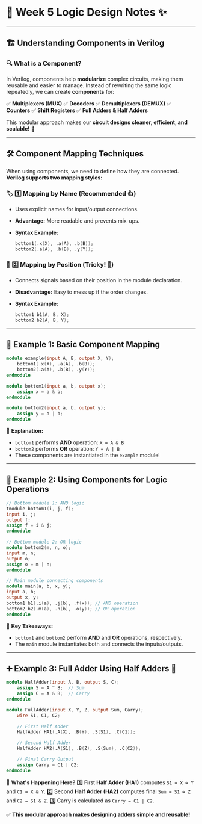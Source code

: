 # 🎨 **Week 5 Logic Design Notes** ✨

---

## 🏗 **Understanding Components in Verilog**

### 🔍 What is a Component?

In Verilog, components help **modularize** complex circuits, making them reusable and easier to manage. Instead of rewriting the same logic repeatedly, we can create **components** for:

✅ **Multiplexers (MUX)**
✅ **Decoders**
✅ **Demultiplexers (DEMUX)**
✅ **Counters**
✅ **Shift Registers**
✅ **Full Adders & Half Adders**

This modular approach makes our **circuit designs cleaner, efficient, and scalable!** 🚀

---

## 🛠 **Component Mapping Techniques**

When using components, we need to define how they are connected. **Verilog supports two mapping styles:**

### 🏷 **1️⃣ Mapping by Name (Recommended 👍)**

- Uses explicit names for input/output connections.
- **Advantage:** More readable and prevents mix-ups.
- **Syntax Example:**

  ```verilog
  bottom1(.x(X), .a(A), .b(B));
  bottom2(.a(A), .b(B), .y(Y));
  ```

### 📍 **2️⃣ Mapping by Position (Tricky! 🤔)**

- Connects signals based on their position in the module declaration.
- **Disadvantage:** Easy to mess up if the order changes.
- **Syntax Example:**

  ```verilog
  bottom1 b1(A, B, X);
  bottom2 b2(A, B, Y);
  ```

---

## 🔬 **Example 1: Basic Component Mapping**

```verilog
module example(input A, B, output X, Y);
    bottom1(.x(X), .a(A), .b(B));
    bottom2(.a(A), .b(B), .y(Y));
endmodule

module bottom1(input a, b, output x);
    assign x = a & b;
endmodule

module bottom2(input a, b, output y);
    assign y = a | b;
endmodule
```

📝 **Explanation:**

- `bottom1` performs **AND** operation: `X = A & B`
- `bottom2` performs **OR** operation: `Y = A | B`
- These components are instantiated in the `example` module!

---

## 🔬 **Example 2: Using Components for Logic Operations**

```verilog
// Bottom module 1: AND logic
tmodule bottom1(i, j, f);
input i, j;
output f;
assign f = i & j;
endmodule

// Bottom module 2: OR logic
module bottom2(m, n, o);
input m, n;
output o;
assign o = m | n;
endmodule

// Main module connecting components
module main(a, b, x, y);
input a, b;
output x, y;
bottom1 b1(.i(a), .j(b), .f(x)); // AND operation
bottom2 b2(.m(a), .n(b), .o(y)); // OR operation
endmodule
```

🚀 **Key Takeaways:**

- `bottom1` and `bottom2` perform **AND** and **OR** operations, respectively.
- The `main` module instantiates both and connects the inputs/outputs.

---

## ➕ **Example 3: Full Adder Using Half Adders** 🧮

```verilog
module HalfAdder(input A, B, output S, C);
    assign S = A ^ B;  // Sum
    assign C = A & B;  // Carry
endmodule

module FullAdder(input X, Y, Z, output Sum, Carry);
    wire S1, C1, C2;

    // First Half Adder
    HalfAdder HA1(.A(X), .B(Y), .S(S1), .C(C1));

    // Second Half Adder
    HalfAdder HA2(.A(S1), .B(Z), .S(Sum), .C(C2));

    // Final Carry Output
    assign Carry = C1 | C2;
endmodule
```

🎯 **What's Happening Here?**
1️⃣ First **Half Adder (HA1)** computes `S1 = X ⊕ Y` and `C1 = X & Y`.
2️⃣ Second **Half Adder (HA2)** computes final `Sum = S1 ⊕ Z` and `C2 = S1 & Z`.
3️⃣ Carry is calculated as `Carry = C1 | C2`.

✅ **This modular approach makes designing adders simple and reusable!**
